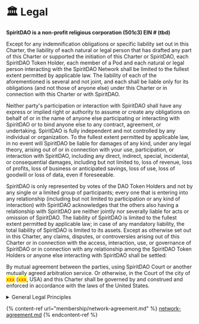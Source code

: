 # 🏛 Legal

**SpiritDAO is a non-profit religious corporation (501c3) EIN # **<mark style="color:red;">**(tbd)**</mark>

Except for any indemnification obligations or specific liability set out in this Charter, the liability of each natural or legal person that has drafted any part of this Charter or supported the initiation of this Charter or SpiritDAO, each SpiritDAO Token Holder, each member of a Pod and each natural or legal person interacting with the SpiritDAO Network shall be limited to the fullest extent permitted by applicable law. The liability of each of the aforementioned is several and not joint, and each shall be liable only for its obligations (and not those of anyone else) under this Charter or in connection with this Charter or with SpiritDAO.

Neither party's participation or interaction with SpiritDAO shall have any express or implied right or authority to assume or create any obligations on behalf of or in the name of anyone else participating or interacting with SpiritDAO or to bind anyone else to any contract, agreement, or undertaking. SpiritDAO is fully independent and not controlled by any individual or organization. To the fullest extent permitted by applicable law, in no event will SpiritDAO be liable for damages of any kind, under any legal theory, arising out of or in connection with your use, participation, or interaction with SpiritDAO, including any direct, indirect, special, incidental, or consequential damages, including but not limited to, loss of revenue, loss of profits, loss of business or anticipated savings, loss of use, loss of goodwill or loss of data, even if foreseeable.&#x20;

SpiritDAO is only represented by votes of the DAO Token Holders and not by any single or a limited group of participants; every one that is entering into any relationship (including but not limited to participation or any kind of interaction) with SpiritDAO acknowledges that the others also having a relationship with SpiritDAO are neither jointly nor severally liable for acts or omission of SpiritDAO. The liability of SpiritDAO is limited to the fullest extent permitted by applicable law; in case of any mandatory liability, the total liability of SpiritDAO is limited to its assets. Except as otherwise set out in this Charter, any claims, disputes, or controversies arising out of this Charter or in connection with the access, interaction, use, or governance of SpiritDAO or in connection with any relationship among the SpiritDAO Token Holders or anyone else interacting with SpiritDAO shall be settled:&#x20;

By mutual agreement between the parties, using SpiritDAO Court or another mutually agreed arbitration service. Or otherwise, in the Court of the city of <mark style="color:red;">xxx</mark> (<mark style="color:red;">xxx</mark>, USA) and this Charter shall be governed by and construed and enforced in accordance with the laws of the United States.

<details>

<summary>General Legal Principles</summary>

Except for any indemnification obligations or specific liability set out in this Charter, the liability of each natural or legal person that has drafted any part of this Charter or supported the initiation of this Charter or e SpiritDAO, each SpiritDAO token Holder, each member of a governance body (Pods) and each natural or legal person interacting with the SpiritDAO Network shall be limited to the fullest extent permitted by applicable law. The liability of each of the aforementioned is several and not joint, and each of the aforementioned shall be liable only for its obligations (and not those of anyone else) under this Charter or in connection with this Charter or with the SpiritDAO Network.&#x20;

Neither party's participation or interaction with the SpiritDAO Network shall have any express or implied right or authority to assume or create any obligations on behalf of or in the name of anyone else participating or interacting with the SpiritDAO Network or to bind anyone else to any contract, agreement, or undertaking.&#x20;

This Charter and the SpiritDAO Network are fully independent and not controlled by any individuals within the network. To the fullest extent permitted by applicable law, in no event will SpiritDAO be liable for damages of any kind, under any legal theory, arising out of or in connection with your use, participation, or interaction with the SpiritDAO network, including any direct, indirect, special, incidental, or consequential damages, including but not limited to, loss of revenue, loss of profits, loss of business or anticipated savings, loss of use, loss of goodwill or loss of data, even if foreseeable.&#x20;

The SpiritDAO Network is only represented by votes of the SpiritDAO token Holders and not by any single or a limited group of participants; every one that is entering into any relationship (including but not limited to participation or any kind of interaction) with the SpiritDAO Network acknowledges that the others also having a relationship with the SpiritDAO Network are neither jointly nor severally liable for acts or omission of the SpiritDAO Network. The liability of the SpiritDAO Network is limited to the fullest extent permitted by applicable law; in case of any mandatory liability, the total liability of the SpiritDAO Network is limited to its assets.&#x20;

Except as otherwise set out in this Charter, any claims, disputes, or controversies arising out of this Charter or in connection with the access, interaction, use, or governance of the SpiritDAO Network or in connection with any relationship among the SpiritDAO token Holders or anyone else interacting with the SpiritDAO Network shall be settled:&#x20;

* By mutual agreement between the parties, using SpiritDAO Court or another mutually agreed arbitration service.
* Or otherwise, in the Court of the city of <mark style="color:red;">xxx</mark> (<mark style="color:red;">xxx</mark>, USA) and this Charter shall be governed by and construed and enforced in accordance with the laws of the United States.

</details>

{% content-ref url="membership/network-agreement.md" %}
[network-agreement.md](membership/network-agreement.md)
{% endcontent-ref %}
